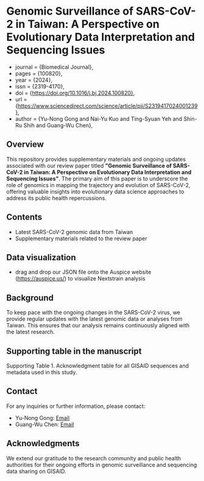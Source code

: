 # Genomic Surveillance of SARS-CoV-2 in Taiwan: A Perspective on Evolutionary Data Interpretation and Sequencing Issues
  * journal = {Biomedical Journal},
  * pages = {100820},
  * year = {2024},
  * issn = {2319-4170},
  * doi = {https://doi.org/10.1016/j.bj.2024.100820},
  * url = {https://www.sciencedirect.com/science/article/pii/S2319417024001239},
  * author = {Yu-Nong Gong and Nai-Yu Kuo and Ting-Syuan Yeh and Shin-Ru Shih and Guang-Wu Chen},

## Overview
This repository provides supplementary materials and ongoing updates associated with our review paper titled **"Genomic Surveillance of SARS-CoV-2 in Taiwan: A Perspective on Evolutionary Data Interpretation and Sequencing Issues"**. The primary aim of this paper is to underscore the role of genomics in mapping the trajectory and evolution of SARS-CoV-2, offering valuable insights into evolutionary data science approaches to address its public health repercussions.

## Contents
- Latest SARS-CoV-2 genomic data from Taiwan
- Supplementary materials related to the review paper

## Data visualization
- drag and drop our JSON file onto the Auspice website (https://auspice.us/) to visualize Nextstrain analysis

## Background
To keep pace with the ongoing changes in the SARS-CoV-2 virus, we provide regular updates with the latest genomic data or analyses from Taiwan. This ensures that our analysis remains continuously aligned with the latest research.

## Supporting table in the manuscript
Supporting Table 1. Acknowledgment table for all GISAID sequences and metadata used in this study.

## Contact
For any inquiries or further information, please contact:
- Yu-Nong Gong: [Email](yngong@mail.cgu.edu.tw)
- Guang-Wu Chen: [Email](gwchen@mail.cgu.edu.tw)

## Acknowledgments
We extend our gratitude to the research community and public health authorities for their ongoing efforts in genomic surveillance and sequencing data sharing on GISAID.
